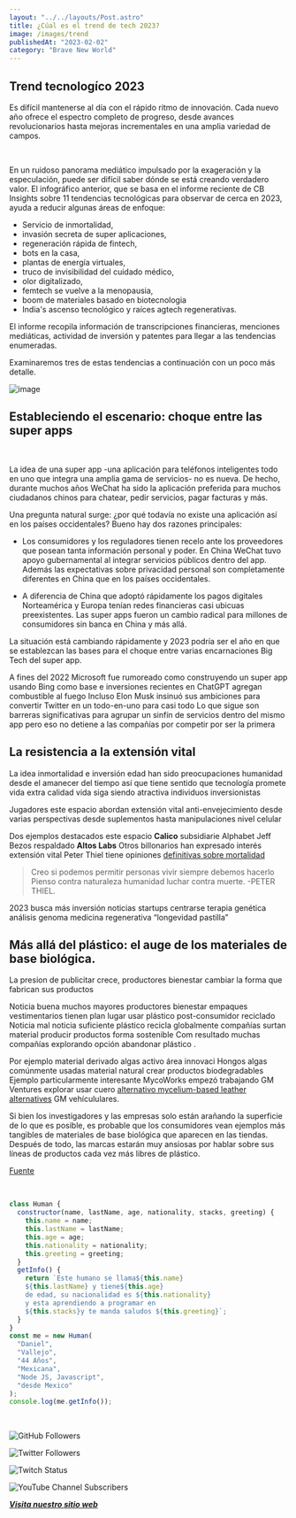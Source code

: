 ```yaml
---
layout: "../../layouts/Post.astro"
title: ¿Cúal es el trend de tech 2023?
image: /images/trend
publishedAt: "2023-02-02"
category: "Brave New World"
---
```


## Trend tecnologíco 2023

Es difícil mantenerse al día con el rápido ritmo de innovación. Cada nuevo año ofrece el espectro completo de progreso, desde avances revolucionarios hasta mejoras incrementales en una amplia variedad de campos.

<br>

En un ruidoso panorama mediático impulsado por la exageración y la especulación, puede ser difícil saber dónde se está creando verdadero valor. El infográfico anterior, que se basa en el informe reciente de CB Insights sobre 11 tendencias tecnológicas para observar de cerca en 2023, ayuda a reducir algunas áreas de enfoque:

- Servicio de inmortalidad,
- invasión secreta de super aplicaciones,
- regeneración rápida de fintech,
- bots en la casa,
- plantas de energía virtuales,
- truco de invisibilidad del cuidado médico,
- olor digitalizado,
- femtech se vuelve a la menopausia,
- boom de materiales basado en biotecnologia
- ​​India's ascenso tecnológico y raíces agtech regenerativas.

El informe recopila información de transcripciones financieras, menciones mediáticas, actividad de inversión y patentes para llegar a las tendencias enumeradas.

Examinaremos tres de estas tendencias a continuación con un poco más detalle.

![image](https://i.pinimg.com/564x/51/be/f2/51bef2dfe22eb8a52e9144828c795a7d.jpg)

## Estableciendo el escenario: choque entre las super apps

<br>

La idea de una super app -una aplicación para teléfonos inteligentes todo en uno que integra una amplia gama de servicios- no es nueva. De hecho, durante muchos años WeChat ha sido la aplicación preferida para muchos ciudadanos chinos para chatear, pedir servicios, pagar facturas y más.

Una pregunta natural surge: ¿por qué todavía no existe una aplicación así en los países occidentales? Bueno hay dos razones principales:

- Los consumidores y los reguladores tienen recelo ante los proveedores que posean tanta información personal y poder. En China WeChat tuvo apoyo gubernamental al integrar servicios públicos dentro del app. Además las expectativas sobre privacidad personal son completamente diferentes en China que en los países occidentales.

- A diferencia de China que adoptó rápidamente los pagos digitales Norteamérica y Europa tenían redes financieras casi ubicuas preexistentes. Las super apps fueron un cambio radical para millones de consumidores sin banca en China y más allá.

La situación está cambiando rápidamente y 2023 podría ser el año en que se establezcan las bases para el choque entre varias encarnaciones Big Tech del super app.

A fines del 2022 Microsoft fue rumoreado como construyendo un super app usando Bing como base e inversiones recientes en ChatGPT agregan combustible al fuego Incluso Elon Musk insinuó sus ambiciones para convertir Twitter en un todo-en-uno para casi todo Lo que sigue son barreras significativas para agrupar un sinfín de servicios dentro del mismo app pero eso no detiene a las compañías por competir por ser la primera

## La resistencia a la extensión vital

La idea inmortalidad e inversión edad han sido preocupaciones humanidad desde el amanecer del tiempo así que tiene sentido que tecnología promete vida extra calidad vida siga siendo atractiva individuos inversionistas

Jugadores este espacio abordan extensión vital anti-envejecimiento desde varias perspectivas desde suplementos hasta manipulaciones nivel celular

Dos ejemplos destacados este espacio **Calico** subsidiarie Alphabet Jeff Bezos respaldado **Altos Labs** Otros billonarios han expresado interés extensión vital Peter Thiel tiene opiniones [definitivas sobre mortalidad](https://www.fightaging.org/archives/2015/04/peter-thiel-on-longevity-research-and-the-defeat-of-aging/)

> Creo si podemos permitir personas vivir siempre debemos hacerlo Pienso contra naturaleza humanidad luchar contra muerte. -PETER THIEL.

2023 busca más inversión noticias startups centrarse terapia genética análisis genoma medicina regenerativa “longevidad pastilla”

## Más allá del plástico: el auge de los materiales de base biológica.

​La ​presion de publicitar crece, productores bienestar cambiar la forma que fabrican sus productos

Noticia buena muchos mayores productores bienestar empaques vestimentarios tienen plan lugar usar plástico post-consumidor reciclado Noticia mal noticia suficiente plástico recicla globalmente compañías surtan material producir productos forma sostenible Com resultado muchas compañías explorando opción abandonar plástico .

Por ejemplo material derivado algas activo área innovaci Hongos algas comúnmente usadas material natural crear productos biodegradables Ejemplo particularmente interesante MycoWorks empezó trabajando GM Ventures explorar usar cuero [alternativo mycelium-based leather alternatives](https://gmauthority.com/blog/2022/10/gm-ventures-invests-in-mycoworks-to-develop-fine-mycelium-sustainable-materials/) GM vehícululares.

Si bien los investigadores y las empresas solo están arañando la superficie de lo que es posible, es probable que los consumidores vean ejemplos más tangibles de materiales de base biológica que aparecen en las tiendas. Después de todo, las marcas estarán muy ansiosas por hablar sobre sus líneas de productos cada vez más libres de plástico.

[Fuente](https://www.visualcapitalist.com/)

<br/>

```js
class Human {
  constructor(name, lastName, age, nationality, stacks, greeting) {
    this.name = name;
    this.lastName = lastName;
    this.age = age;
    this.nationality = nationality;
    this.greeting = greeting;
  }
  getInfo() {
    return `Este humano se llama${this.name}
    ${this.lastName} y tiene${this.age}
    de edad, su nacionalidad es ${this.nationality}
    y esta aprendiendo a programar en 
    ${this.stacks}y te manda saludos ${this.greeting}`;
  }
}
const me = new Human(
  "Daniel",
  "Vallejo",
  "44 Años",
  "Mexicana",
  "Node JS, Javascript",
  "desde Mexico"
);
console.log(me.getInfo());
```

<br/>

![GitHub Followers](https://img.shields.io/github/followers/DanyVeneno?style=social)

![Twitter Followers](https://img.shields.io/twitter/follow/venenodigital?style=social)

![Twitch Status](https://img.shields.io/twitch/status/yehiibhii?style=social)

![YouTube Channel Subscribers](https://img.shields.io/youtube/channel/subscribers/UC8UhdMAKJX56O2PY8kzBIlw?style=social)

[**_Visita nuestro sitio web_**](https://juanitovenenoestudio.up.railway.app/)

